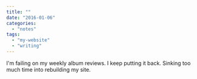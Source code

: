 ```yaml
---
title: ""
date: "2016-01-06"
categories: 
  - "notes"
tags: 
  - "my-website"
  - "writing"
---
```


I'm failing on my weekly album reviews. I keep putting it back. Sinking too much time into rebuilding my site.
